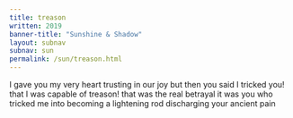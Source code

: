 ```yaml
---
title: treason
written: 2019
banner-title: "Sunshine & Shadow" 
layout: subnav
subnav: sun
permalink: /sun/treason.html
---
```


<div class="poem">
I gave you my very heart  
trusting in our joy  
but then you said I tricked you!  
that I was capable of treason!  
that was the real betrayal  
it was you who tricked me  
into becoming a lightening rod  
discharging  
your ancient pain  
</div>
